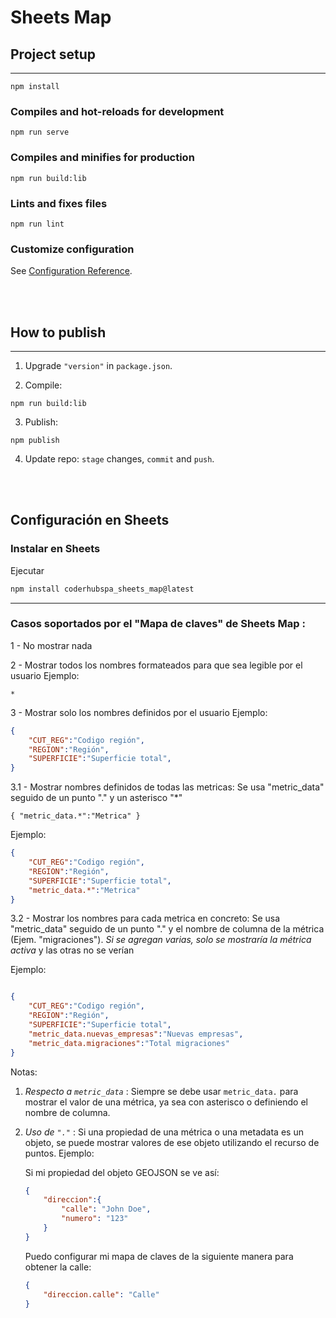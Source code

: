 # Sheets Map

## Project setup
---

```
npm install
```

### Compiles and hot-reloads for development
```
npm run serve
```

### Compiles and minifies for production
```
npm run build:lib
```

### Lints and fixes files
```
npm run lint
```

### Customize configuration
See [Configuration Reference](https://cli.vuejs.org/config/).

\
&nbsp;

## How to publish
---

1. Upgrade `"version"` in `package.json`.

2. Compile:
```
npm run build:lib
```

3. Publish:
```
npm publish
```

4. Update repo: `stage` changes, `commit` and `push`.

\
&nbsp;
## Configuración en Sheets
### Instalar en Sheets
Ejecutar
```bash
npm install coderhubspa_sheets_map@latest
```
---
### Casos soportados por el "Mapa de claves" de Sheets Map :

1 - No mostrar nada

2 - Mostrar todos los nombres formateados para que sea legible por el usuario
Ejemplo:

```Text
*
```

3 - Mostrar solo los nombres definidos por el usuario
Ejemplo:

```JSON
{
    "CUT_REG":"Codigo región",
    "REGION":"Región",
    "SUPERFICIE":"Superficie total",
}
```

3.1 - Mostrar nombres definidos de todas las metricas:
Se usa "metric_data" seguido de un punto "." y un asterisco "*"

`{
    "metric_data.*":"Metrica"
}`

Ejemplo:
```JSON
{
    "CUT_REG":"Codigo región",
    "REGION":"Región",
    "SUPERFICIE":"Superficie total",
    "metric_data.*":"Metrica"
}
```

3.2 - Mostrar los nombres para cada metrica en concreto:
Se usa "metric_data" seguido de un punto "." y el nombre de columna de la métrica (Ejem. "migraciones").
*Si se agregan varias, solo se mostraría la métrica activa* y las otras no se verían


Ejemplo:
```JSON

{
    "CUT_REG":"Codigo región",
    "REGION":"Región",
    "SUPERFICIE":"Superficie total",
    "metric_data.nuevas_empresas":"Nuevas empresas",
    "metric_data.migraciones":"Total migraciones"
}
```

Notas:

1. *Respecto a `metric_data`* :
Siempre se debe usar `metric_data.` para mostrar el valor de una métrica, ya sea con asterisco o definiendo el nombre de columna.
1. *Uso de `"."`* : Si una propiedad de una métrica o una metadata es un objeto, se puede mostrar valores de ese objeto utilizando el recurso de puntos. Ejemplo:

    Si mi propiedad del objeto GEOJSON se ve así:

    ```JSON
    {
        "direccion":{
            "calle": "John Doe",
            "numero": "123"
        }
    }
    ```

    Puedo configurar mi mapa de claves de la siguiente manera para obtener la calle:

    ```JSON
    {
        "direccion.calle": "Calle"
    }
    ```
